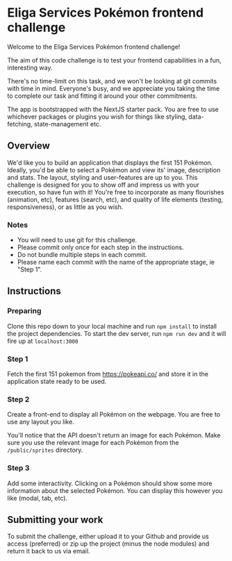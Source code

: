 # Eliga Services Pokémon frontend challenge

Welcome to the Eliga Services Pokémon frontend challenge!

The aim of this code challenge is to test your frontend capabilities in a fun, interesting way.

There's no time-limit on this task, and we won't be looking at git commits with time in mind. Everyone's busy, and we appreciate you taking the time to complete our task and fitting it around your other commitments.

The app is bootstrapped with the NextJS starter pack. You are free to use whichever packages or plugins you wish for things like styling, data-fetching, state-management etc.

## Overview

We'd like you to build an application that displays the first 151 Pokémon. Ideally, you'd be able to select a Pokémon and view its' image, description and stats. The layout, styling and user-features are up to you. This challenge is designed for you to show off and impress us with your execution, so have fun with it! You're free to incorporate as many flourishes (animation, etc), features (search, etc), and quality of life elements (testing, responsiveness), or as little as you wish.

### Notes
- You will need to use git for this challenge.
- Please commit only once for each step in the instructions.
- Do not bundle multiple steps in each commit.
- Please name each commit with the name of the appropriate stage, ie "Step 1".

## Instructions

### Preparing
Clone this repo down to your local machine and run `npm install` to install the project dependencies. To start the dev server, run `npm run dev` and it will fire up at `localhost:3000`

### Step 1
Fetch the first 151 pokemon from https://pokeapi.co/ and store it in the application state ready to be used.

### Step 2
Create a front-end to display all Pokémon on the webpage. You are free to use any layout you like.

You'll notice that the API doesn't return an image for each Pokémon. Make sure you use the relevant image for each Pokémon from the `/public/sprites` directory.

### Step 3
Add some interactivity. Clicking on a Pokémon should show some more information about the selected Pokémon. You can display this however you like (modal, tab, etc).

## Submitting your work

To submit the challenge, either upload it to your Github and provide us access (preferred) or zip up the project (minus the node modules) and return it back to us via email.

